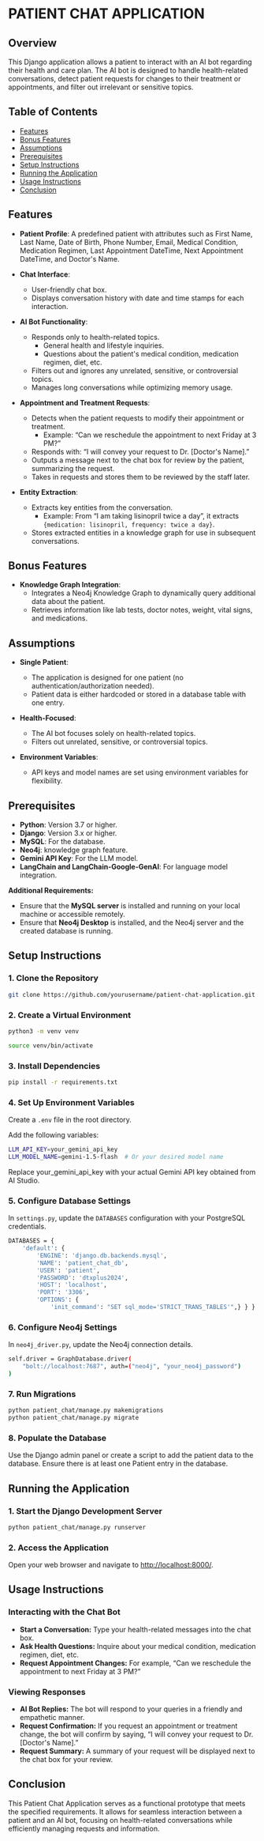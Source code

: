 # PATIENT CHAT APPLICATION

## Overview

This Django application allows a patient to interact with an AI bot regarding their health and care plan. The AI bot is designed to handle health-related conversations, detect patient requests for changes to their treatment or appointments, and filter out irrelevant or sensitive topics.

## Table of Contents

- [Features](#features)
- [Bonus Features](#bonus-features)
- [Assumptions](#assumptions)
- [Prerequisites](#prerequisites)
- [Setup Instructions](#setup-instructions)
- [Running the Application](#running-the-application)
- [Usage Instructions](#usage-instructions)
- [Conclusion](#conclusion)

## Features

- **Patient Profile**: A predefined patient with attributes such as First Name, Last Name, Date of Birth, Phone Number, Email, Medical Condition, Medication Regimen, Last Appointment DateTime, Next Appointment DateTime, and Doctor's Name.

- **Chat Interface**:
  - User-friendly chat box.
  - Displays conversation history with date and time stamps for each interaction.

- **AI Bot Functionality**:
  - Responds only to health-related topics.
    - General health and lifestyle inquiries.
    - Questions about the patient's medical condition, medication regimen, diet, etc.
  - Filters out and ignores any unrelated, sensitive, or controversial topics.
  - Manages long conversations while optimizing memory usage.

- **Appointment and Treatment Requests**:
  - Detects when the patient requests to modify their appointment or treatment.
    - Example: “Can we reschedule the appointment to next Friday at 3 PM?”
  - Responds with: “I will convey your request to Dr. [Doctor's Name].”
  - Outputs a message next to the chat box for review by the patient, summarizing the request.
  - Takes in requests and stores them to be reviewed by the staff later.

- **Entity Extraction**:
  - Extracts key entities from the conversation.
    - Example: From “I am taking lisinopril twice a day”, it extracts `{medication: lisinopril, frequency: twice a day}`.
  - Stores extracted entities in a knowledge graph for use in subsequent conversations.

## Bonus Features

- **Knowledge Graph Integration**:
  - Integrates a Neo4j Knowledge Graph to dynamically query additional data about the patient.
  - Retrieves information like lab tests, doctor notes, weight, vital signs, and medications.

## Assumptions

- **Single Patient**:
  - The application is designed for one patient (no authentication/authorization needed).
  - Patient data is either hardcoded or stored in a database table with one entry.

- **Health-Focused**:
  - The AI bot focuses solely on health-related topics.
  - Filters out unrelated, sensitive, or controversial topics.

- **Environment Variables**:
  - API keys and model names are set using environment variables for flexibility.

## Prerequisites

- **Python**: Version 3.7 or higher.
- **Django**: Version 3.x or higher.
- **MySQL**: For the database.
- **Neo4j**: knowledge graph feature.
- **Gemini API Key**: For the LLM model.
- **LangChain and LangChain-Google-GenAI**: For language model integration.

**Additional Requirements:**

- Ensure that the **MySQL server** is installed and running on your local machine or accessible remotely.
- Ensure that **Neo4j Desktop** is installed, and the Neo4j server and the created database is running.

## Setup Instructions

### 1. Clone the Repository

```bash
git clone https://github.com/yourusername/patient-chat-application.git
```


### 2. Create a Virtual Environment
```bash
python3 -m venv venv
```
```bash
source venv/bin/activate 
```

### 3. Install Dependencies

```bash
pip install -r requirements.txt
```

### 4. Set Up Environment Variables

Create a `.env` file in the root directory.

Add the following variables:

```bash
LLM_API_KEY=your_gemini_api_key
LLM_MODEL_NAME=gemini-1.5-flash  # Or your desired model name
```
Replace your_gemini_api_key with your actual Gemini API key obtained from AI Studio.

### 5. Configure Database Settings

In `settings.py`, update the `DATABASES` configuration with your PostgreSQL credentials.

```bash
DATABASES = {
    'default': {
        'ENGINE': 'django.db.backends.mysql',
        'NAME': 'patient_chat_db',
        'USER': 'patient',
        'PASSWORD': 'dtxplus2024',
        'HOST': 'localhost',
        'PORT': '3306',
        'OPTIONS': {
            'init_command': "SET sql_mode='STRICT_TRANS_TABLES'",} } }
```

### 6. Configure Neo4j Settings

In `neo4j_driver.py`, update the Neo4j connection details.

```bash
self.driver = GraphDatabase.driver(
    "bolt://localhost:7687", auth=("neo4j", "your_neo4j_password")
)
```

### 7. Run Migrations

```bash
python patient_chat/manage.py makemigrations
python patient_chat/manage.py migrate
```

### 8. Populate the Database

Use the Django admin panel or create a script to add the patient data to the database. Ensure there is at least one Patient entry in the database.

## Running the Application

### 1. Start the Django Development Server
   ```bash
   python patient_chat/manage.py runserver
   ```

### 2. Access the Application
Open your web browser and navigate to [http://localhost:8000/](http://localhost:8000/).

## Usage Instructions

### Interacting with the Chat Bot
- **Start a Conversation:** Type your health-related messages into the chat box.
- **Ask Health Questions:** Inquire about your medical condition, medication regimen, diet, etc.
- **Request Appointment Changes:** For example, “Can we reschedule the appointment to next Friday at 3 PM?”

### Viewing Responses
- **AI Bot Replies:** The bot will respond to your queries in a friendly and empathetic manner.
- **Request Confirmation:** If you request an appointment or treatment change, the bot will confirm by saying, “I will convey your request to Dr. [Doctor's Name].”
- **Request Summary:** A summary of your request will be displayed next to the chat box for your review.

## Conclusion
This Patient Chat Application serves as a functional prototype that meets the specified requirements. It allows for seamless interaction between a patient and an AI bot, focusing on health-related conversations while efficiently managing requests and information.

